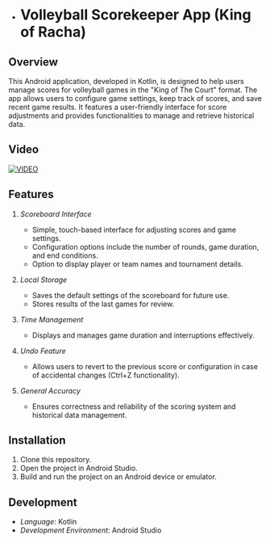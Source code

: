 - # Volleyball Scorekeeper App (King of Racha)

## Overview

This Android application, developed in Kotlin, is designed to help users manage scores for volleyball games in the "King of The Court" format. The app allows users to configure game settings, keep track of scores, and save recent game results. It features a user-friendly interface for score adjustments and provides functionalities to manage and retrieve historical data.

## Video 
[![VIDEO](https://img.youtube.com/vi/URNMRjlWVaA/0.jpg)](https://www.youtube.com/watch?v=URNMRjlWVaA)

## Features

1. *Scoreboard Interface*
   - Simple, touch-based interface for adjusting scores and game settings.
   - Configuration options include the number of rounds, game duration, and end conditions.
   - Option to display player or team names and tournament details.

2. *Local Storage*
   - Saves the default settings of the scoreboard for future use.
   - Stores results of the last games for review.

3. *Time Management*
   - Displays and manages game duration and interruptions effectively.

4. *Undo Feature*
   - Allows users to revert to the previous score or configuration in case of accidental changes (Ctrl+Z functionality).

5. *General Accuracy*
   - Ensures correctness and reliability of the scoring system and historical data management.
     
## Installation

1. Clone this repository.
2. Open the project in Android Studio.
3. Build and run the project on an Android device or emulator.

## Development

- *Language*: Kotlin
- *Development Environment*: Android Studio
